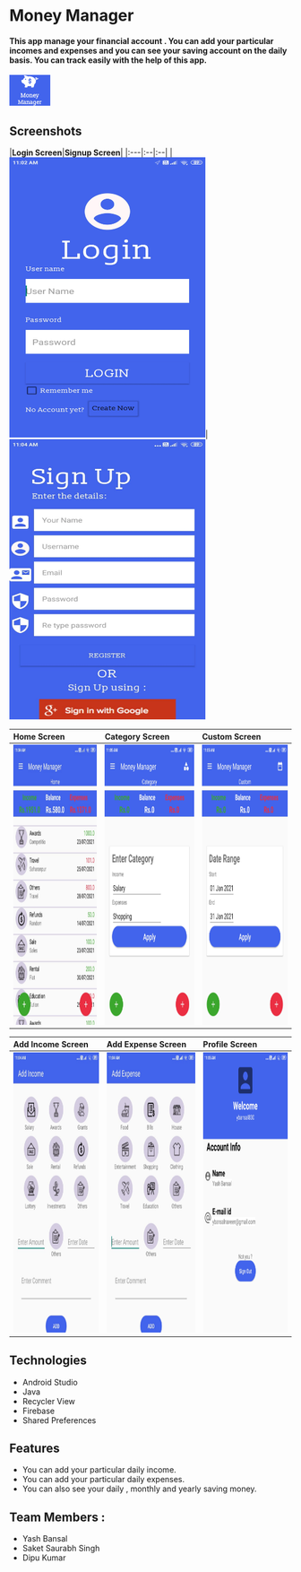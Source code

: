 # Money Manager
#### This app manage your financial account . You can add your particular incomes and expenses and you can see your saving account on the daily basis. You can track easily with the help of this app.

<img src=https://raw.githubusercontent.com/ybansal830/MoneyManager/master/MoneyManager/log%20in%20image.jpg height="55px" />


## Screenshots

|**Login Screen**|**Signup Screen**|
|:---|:--|:--|
|<img src=https://raw.githubusercontent.com/ybansal830/MoneyManager/master/MoneyManager/log%20in.jpg height="500px" width="350px"/>|<img src=https://raw.githubusercontent.com/ybansal830/MoneyManager/master/MoneyManager/register.jpg height="500px" width="350px"/>


|**Home Screen**|**Category Screen**|**Custom Screen**|
|:---|:--|:--|
|<img src=https://raw.githubusercontent.com/ybansal830/MoneyManager/master/MoneyManager/home%20page.jpg height="500px" width="350px"/>|<img src=https://raw.githubusercontent.com/ybansal830/MoneyManager/master/MoneyManager/select.jpg height="500px" width="350px"/>|<img src=https://raw.githubusercontent.com/ybansal830/MoneyManager/master/MoneyManager/dateby.jpg height="500px" width="350px"/>


|**Add Income Screen**|**Add Expense Screen**|**Profile Screen**|
|:---|:--|:--|
|<img src=https://raw.githubusercontent.com/ybansal830/MoneyManager/master/MoneyManager/add%20income.jpg height="500px" width="350px"/>|<img src=https://raw.githubusercontent.com/ybansal830/MoneyManager/master/MoneyManager/add%20expanse.jpg height="500px" width="350px"/>|<img src=https://raw.githubusercontent.com/ybansal830/MoneyManager/master/MoneyManager/profile.jpg height="500px" width="350px"/>


## Technologies
* Android Studio
* Java
* Recycler View 
* Firebase
* Shared Preferences

## Features
* You can add your particular daily income.
* You can add your particular daily expenses.
* You can also see your daily , monthly and yearly saving money.


## Team Members : 
* Yash Bansal
* Saket Saurabh Singh
* Dipu Kumar
